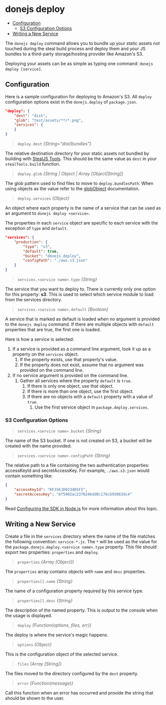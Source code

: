 # donejs deploy

* [Configuration](#configuration)
	* [S3 Configuration Options](#s3-configuration-options)
* [Writing a New Service](#writing-a-new-service)

The `donejs deploy` command allows you to bundle up your static assets not touched during the steal build process and deploy them and your JS bundles to a third-party storage/hosting provider like Amazon's S3.

Deploying your assets can be as simple as typing one command: `donejs deploy [service]`.

## Configuration
Here is a sample configuration for deploying to Amazon's S3. All `deploy` configuration options exist in the `donejs.deploy` of `package.json`.

```json
"deploy": {
	"dest": "dist",
	"glob": "test/assets/**/*.png",
	"services": {
	}
}
```

>`deploy.dest` *{String="dist/bundles"}*

The relative destination directory for your static assets not bundled by building with [StealJS Tools](http://stealjs.com/docs/steal-tools.html).  This should be the same value as `dest` in your `stealTools.build` function.

>`deploy.glob` *{String | Object | Array [Object|String]}*

The glob pattern used to find files to move to `deploy.bundlesPath`. When using objects as the value refer to the [globObject](http://documentjs.com/docs/documentjs.find.globObject.html) documentation.

>`deploy.services` *{Object}*

An object where each property is the name of a service that can be used as an argument to `donejs deploy <service>`.

The properties in each `service` object are specific to each service with the exception of `type` and `default`.

```json
"services": {
	"production": {
		"type": "s3",
		"default": true,
		"bucket": "donejs.deploy",
		"configPath": "./aws.s3.json"
	}
}
```
> `services.<service name>.type` *{String}*

The service that you want to deploy to. There is currently only one option for this property: **s3**. This is used to select which service module to load from the services directory.

> `services.<service name>.default` *{Boolean}*

A service that is marked as default is loaded when no argument is provided to the `donejs deploy` command. If there are multiple objects with `default` properties that are true, the first one is loaded.

Here is how a service is selected:
1. If a service is provided as a command line argument, look it up as a property on the `services` object.
	1. If the property exists, use that property's value.
	2. If the property does not exist, assume that no argument was provided on the command line.
2. If no service argument is provided on the command line.
	1. Gather all services where the property `default` is `true`.
		1. If there is only one object, use that object.
		2. If there is more than one object, use the first object.
		3. If there are no objects with a `default` property with a value of `true`.
			1. Use the first service object in `package.deploy.services`.

### S3 Configuration Options
> `services.<service name>.bucket` *{String}*

The name of the S3 bucket. If one is not created on S3, a bucket will be created with the name provided.

> `services.<service name>.configPath` *{String}*

The relative path to a file containing the two authentication properties: accessKeyId and secretAccessKey.  For example, `./aws.s3.json` would contain something like:

```json
{
	"accessKeyId": "KFJSKJD9234DSFI",
	"secretAccessKey": "6f5902ac237024bdd0c176cb93063dc4"
}
```

Read [Configuring the SDK in Node.js](http://docs.aws.amazon.com/AWSJavaScriptSDK/guide/node-configuring.html) for more information about this topic.

## Writing a New Service
Create a file in the `services` directory where the name of the file matches the following convention: `service-*.js`. The `*` will be used as the value for the `package.donejs.deploy.<service name>.type` property. This file should export two properties: `properties` and `deploy`.

> `properties` *{Array [Object]}*

The `properties` array contains objects with `name` and `desc` properties.

> `properties[].name` *{String}*

The name of a configuration property required by this service type.

> `properties[].desc` *{String}*

The description of the named property.  This is output to the console when the usage is displayed.

> `deploy` *{Function(options, files, err)}*

The deploy is where the service's magic happens.

> `options` *{Object}*

This is the configuration object of the selected service.

> `files` *{Array [String]}*

The files moved to the directory configured by the `dest` property.

> `error` *{Function(message)}*

Call this function when an error has occurred and provide the string that should be shown to the user.
